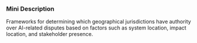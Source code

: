 ### Mini Description

Frameworks for determining which geographical jurisdictions have authority over AI-related disputes based on factors such as system location, impact location, and stakeholder presence.
